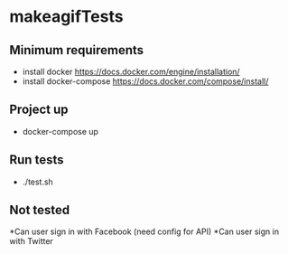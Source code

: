 # makeagifTests

## Minimum requirements

* install docker <https://docs.docker.com/engine/installation/>
* install docker-compose <https://docs.docker.com/compose/install/>

## Project up

* docker-compose up

## Run tests

* ./test.sh

## Not tested

*Can user sign in with Facebook (need config for API)
*Can user sign in with Twitter